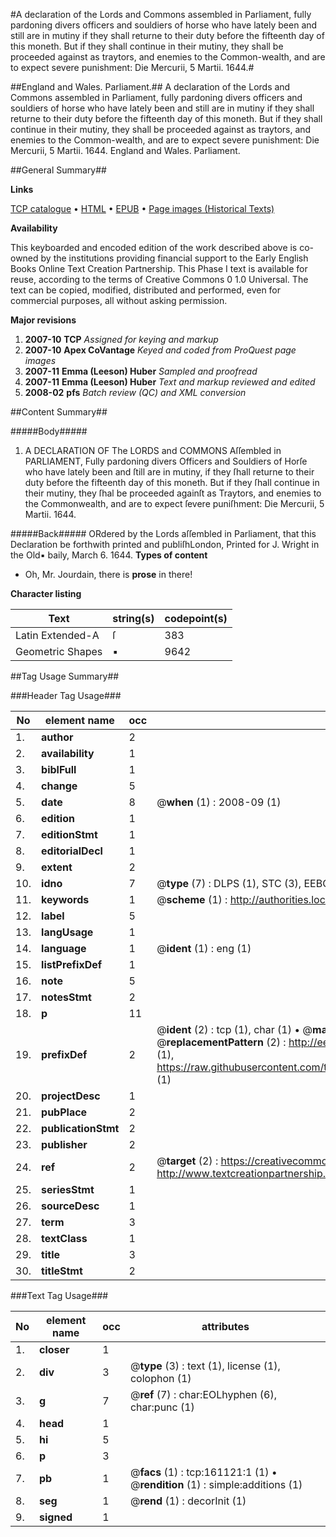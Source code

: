 #A declaration of the Lords and Commons assembled in Parliament, fully pardoning divers officers and souldiers of horse who have lately been and still are in mutiny if they shall returne to their duty before the fifteenth day of this moneth. But if they shall continue in their mutiny, they shall be proceeded against as traytors, and enemies to the Common-wealth, and are to expect severe punishment: Die Mercurii, 5 Martii. 1644.#

##England and Wales. Parliament.##
A declaration of the Lords and Commons assembled in Parliament, fully pardoning divers officers and souldiers of horse who have lately been and still are in mutiny if they shall returne to their duty before the fifteenth day of this moneth. But if they shall continue in their mutiny, they shall be proceeded against as traytors, and enemies to the Common-wealth, and are to expect severe punishment: Die Mercurii, 5 Martii. 1644.
England and Wales. Parliament.

##General Summary##

**Links**

[TCP catalogue](http://www.ota.ox.ac.uk/tcp/)  • 
[HTML](http://tei.it.ox.ac.uk/tcp/Texts-HTML/free/A82/A82692.html)  • 
[EPUB](http://tei.it.ox.ac.uk/tcp/Texts-EPUB/free/A82/A82692.epub) • 
[Page images (Historical Texts)](https://data.historicaltexts.jisc.ac.uk/view?pubId=eebo-99870858e&pageId=eebo-99870858e-161121-1)

**Availability**

This keyboarded and encoded edition of the
	       work described above is co-owned by the institutions
	       providing financial support to the Early English Books
	       Online Text Creation Partnership. This Phase I text is
	       available for reuse, according to the terms of Creative
	       Commons 0 1.0 Universal. The text can be copied,
	       modified, distributed and performed, even for
	       commercial purposes, all without asking permission.

**Major revisions**

1. __2007-10__ __TCP__ *Assigned for keying and markup*
1. __2007-10__ __Apex CoVantage__ *Keyed and coded from ProQuest page images*
1. __2007-11__ __Emma (Leeson) Huber__ *Sampled and proofread*
1. __2007-11__ __Emma (Leeson) Huber__ *Text and markup reviewed and edited*
1. __2008-02__ __pfs__ *Batch review (QC) and XML conversion*

##Content Summary##

#####Body#####

1. A DECLARATION OF The LORDS and COMMONS Aſſembled in PARLIAMENT, Fully pardoning divers Officers and Souldiers of Horſe who have lately been and ſtill are in mutiny, if they ſhall returne to their duty before the fifteenth day of this moneth. But if they ſhall continue in their mutiny, they ſhal be proceeded againſt as Traytors, and enemies to the Commonwealth, and are to expect ſevere puniſhment: Die Mercurii, 5 Martii. 1644.

#####Back#####
ORdered by the Lords aſſembled in Parliament, that this Declaration be forthwith printed and publiſhLondon, Printed for J. Wright in the Old▪ baily, March 6. 1644.
**Types of content**

  * Oh, Mr. Jourdain, there is **prose** in there!

**Character listing**


|Text|string(s)|codepoint(s)|
|---|---|---|
|Latin Extended-A|ſ|383|
|Geometric Shapes|▪|9642|

##Tag Usage Summary##

###Header Tag Usage###

|No|element name|occ|attributes|
|---|---|---|---|
|1.|__author__|2||
|2.|__availability__|1||
|3.|__biblFull__|1||
|4.|__change__|5||
|5.|__date__|8| @__when__ (1) : 2008-09 (1)|
|6.|__edition__|1||
|7.|__editionStmt__|1||
|8.|__editorialDecl__|1||
|9.|__extent__|2||
|10.|__idno__|7| @__type__ (7) : DLPS (1), STC (3), EEBO-CITATION (1), PROQUEST (1), VID (1)|
|11.|__keywords__|1| @__scheme__ (1) : http://authorities.loc.gov/ (1)|
|12.|__label__|5||
|13.|__langUsage__|1||
|14.|__language__|1| @__ident__ (1) : eng (1)|
|15.|__listPrefixDef__|1||
|16.|__note__|5||
|17.|__notesStmt__|2||
|18.|__p__|11||
|19.|__prefixDef__|2| @__ident__ (2) : tcp (1), char (1)  •  @__matchPattern__ (2) : ([0-9\-]+):([0-9IVX]+) (1), (.+) (1)  •  @__replacementPattern__ (2) : http://eebo.chadwyck.com/downloadtiff?vid=$1&page=$2 (1), https://raw.githubusercontent.com/textcreationpartnership/Texts/master/tcpchars.xml#$1 (1)|
|20.|__projectDesc__|1||
|21.|__pubPlace__|2||
|22.|__publicationStmt__|2||
|23.|__publisher__|2||
|24.|__ref__|2| @__target__ (2) : https://creativecommons.org/publicdomain/zero/1.0/ (1), http://www.textcreationpartnership.org/docs/. (1)|
|25.|__seriesStmt__|1||
|26.|__sourceDesc__|1||
|27.|__term__|3||
|28.|__textClass__|1||
|29.|__title__|3||
|30.|__titleStmt__|2||


###Text Tag Usage###

|No|element name|occ|attributes|
|---|---|---|---|
|1.|__closer__|1||
|2.|__div__|3| @__type__ (3) : text (1), license (1), colophon (1)|
|3.|__g__|7| @__ref__ (7) : char:EOLhyphen (6), char:punc (1)|
|4.|__head__|1||
|5.|__hi__|5||
|6.|__p__|3||
|7.|__pb__|1| @__facs__ (1) : tcp:161121:1 (1)  •  @__rendition__ (1) : simple:additions (1)|
|8.|__seg__|1| @__rend__ (1) : decorInit (1)|
|9.|__signed__|1||
